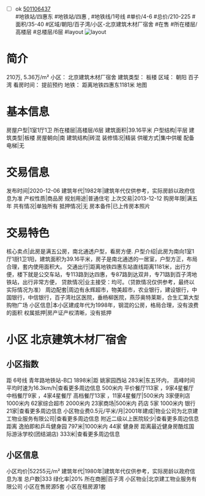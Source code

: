 - [ ] ok [501106437](https://bj.5i5j.com/ershoufang/501106437.html)  
 #地铁站/四惠东 #地铁站/四惠 ,  #地铁线/1号线
#单价/4-6 #总价/210-225 #面积/35-40   #区域/朝阳/百子湾/小区-北京建筑木材厂宿舍 #在售 #所在楼层/高楼层 #总楼层/6层 #layout 
![layout](http://image2a.5i5j.com/bdir/layout/cf3d1b53fe1c4658adcf1c4cae86e66c.jpg_P5.jpg) 
# 简介 
 210万,  5.36万/m² 
小区： 北京建筑木材厂宿舍
建筑类型： 板楼
区域： 朝阳 百子湾
看房时间： 提前预约
地铁： 距离地铁四惠东1181米 地图
# 基本信息 
 房屋户型|1室1厅1卫
所在楼层|高楼层/6层
建筑面积|39.16平米
户型结构|平层
建筑类型|板楼
房屋朝向|南
建筑结构|砖混
装修情况|精装
供暖方式|集中供暖
配备电梯|无
# 交易信息 
 发布时间|2020-12-06
建筑年代|1982年|建筑年代仅供参考，实际房龄以政府信息为准
产权性质|商品房
规划用途|普通住宅
上次交易|2013-12-12
购房年限|满五年
共有情况|单独所有
抵押情况|无
房本备件|已上传房本照片
# 交易特色 
 核心卖点|此房是满五公房，南北通透户型，看房方便.
户型介绍|此房为南向1室1厅1厨1卫1阳，建筑面积为39.16平米，房子是南北通透的一居室，户型方正，布局合理，套内使用面积大。
交通出行|距离地铁四惠东站直线距离1181米，出行方便，楼下就是公交车站，专113路到达四惠，专87路到达双井，专71路到百子湾地铁站，出行非常方便，
贷款情况|业主接受：均可。（贷款情况仅供参考，最终以实际情况为准）
周边配套|周边有永辉超市，物美超市，农业银行，建设银行，中国银行，中信银行，百子湾社区医院，垂杨柳医院，燕莎奥特莱斯，合生汇第大型购物广场
小区信息|本小区建成年代为1998年，钢混的公房，格局合理，没有浪费的面积
权属抵押|房产证产权清晰，没有抵押
# 小区 北京建筑木材厂宿舍
## 小区指数 
 距 6号线 青年路地铁站-B口 1898米|距 姚家园西站 283米|东五环内， 高峰时间平均时速为16.3km/h|查看更多周边信息
500米内 平价餐厅113家 ，9家4星餐厅
中档餐厅9家 ，4家4星餐厅
高档餐厅13家 ，11家4星餐厅|500米内 3家便利店
1000米内 62家综合超市
2000米内 23家商场|500米内 药店 5家
1000米内 银行 21家|查看更多周边信息
小区物业费0.5元/平米/月|2001年建成|物业公司为北京建工物业服务有限公司|查看更多周边信息
附近二级以上医院较少|查看更多周边信息
距离 逸拍即和乒乓健身园 797米|1000米内 44家 健身房
距离最近健身房酷炫国际游泳学校(团结湖店) 333米|查看更多周边信息
## 小区信息 
 小区均价|52255元/m²
建筑年代|1980年|建筑年代仅供参考，实际房龄以政府信息为准
总户数|333
绿化率|20%
所在商圈|百子湾
小区物业|北京建工物业服务有限公司
小区在售房源5套
小区在租房源1套
